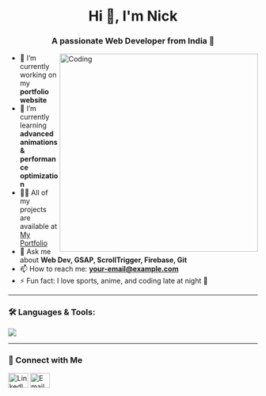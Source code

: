 <h1 align="center">Hi 👋, I'm Nick</h1>
<h3 align="center">A passionate Web Developer from India 🚀</h3>

<img align="right" alt="Coding" width="400" src="https://cdn.dribbble.com/users/1162077/screenshots/3848914/media/7ed7d5ca074b48b328150e5a231e8d1f.gif" />

- 🔭 I’m currently working on my **portfolio website**
- 🌱 I’m currently learning **advanced animations & performance optimization**
- 👨‍💻 All of my projects are available at [My Portfolio](https://your-portfolio-link.com)
- 💬 Ask me about **Web Dev, GSAP, ScrollTrigger, Firebase, Git**
- 📫 How to reach me: **your-email@example.com**
- ⚡ Fun fact: I love sports, anime, and coding late at night 🌙

---

### 🛠️ Languages & Tools:

<p align="left">
  <img src="https://skillicons.dev/icons?i=html,css,js,react,tailwind,scss,git,github,firebase,vscode" />
</p>

---

### 🔗 Connect with Me

<p align="left">
  <a href="https://linkedin.com/in/yourusername" target="blank"><img align="center" src="https://cdn.jsdelivr.net/npm/simple-icons@v5/icons/linkedin.svg" alt="LinkedIn" height="30" width="40" /></a>
  <a href="mailto:your-email@example.com" target="blank"><img align="center" src="https://cdn.jsdelivr.net/npm/simple-icons@v5/icons/gmail.svg" alt="Email" height="30" width="40" /></a>
</p>
